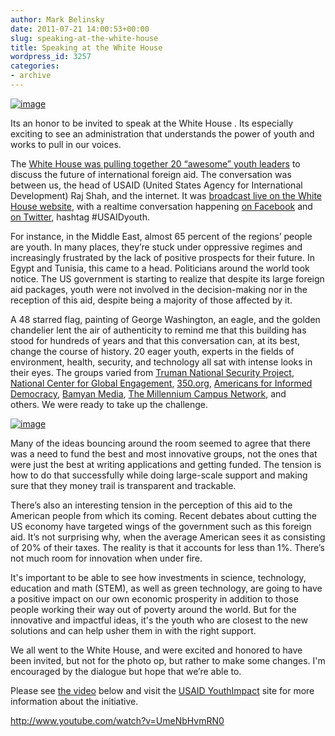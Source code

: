 ```yaml
---
author: Mark Belinsky
date: 2011-07-21 14:00:53+00:00
slug: speaking-at-the-white-house
title: Speaking at the White House
wordpress_id: 3257
categories:
- archive
---
```


[![image](http://farm7.static.flickr.com/6131/5958528047_d5315cb220_o.jpg)](http://www.flickr.com/photos/digitaldemocracy/)

Its an honor to be invited to speak at the White House . Its especially exciting to see an administration that understands the power of youth and works to pull in our voices.

The [White House was pulling together 20 “awesome” youth leaders](http://www.whitehouse.gov/blog/2011/06/29/how-make-change-open-questions-youth-and-international-development) to discuss the future of international foreign aid. The conversation was between us, the head of USAID (United States Agency for International Development) Raj Shah, and the internet. It was [broadcast live on the White House website](http://www.whitehouse.gov/live), with a realtime conversation happening [on Facebook](http://www.facebook.com/whitehouse) and [on Twitter](https://twitter.com/#!/search/%23USAIDyouth), hashtag #USAIDyouth.

For instance, in the Middle East, almost 65 percent of the regions’ people are youth. In many places, they’re stuck under oppressive regimes and increasingly frustrated by the lack of positive prospects for their future. In Egypt and Tunisia, this came to a head. Politicians around the world took notice. The US government is starting to realize that despite its large foreign aid packages, youth were not involved in the decision-making nor in the reception of this aid, despite being a majority of those affected by it.

A 48 starred flag, painting of George Washington, an eagle, and the golden chandelier lent the air of authenticity to remind me that this building has stood for hundreds of years and that this conversation can, at its best, change the course of history. 20 eager youth, experts in the fields of environment, health, security, and technology all sat with intense looks in their eyes. The groups varied from [Truman National Security Project](http://www.trumanproject.org/), [National Center for Global Engagement](http://nc4ge.org/), [350.org](http://350.org), [Americans for Informed Democracy](http://aidemocracy.org/), [Bamyan Media](http://bamyan.org/), [The Millennium Campus Network](http://www.millenniumcampusnetwork.org/), and others. We were ready to take up the challenge.

[![image](http://farm7.static.flickr.com/6130/5958527847_da81484bd9_o.jpg)](http://www.flickr.com/photos/digitaldemocracy/)

Many of the ideas bouncing around the room seemed to agree that there was a need to fund the best and most innovative groups, not the ones that were just the best at writing applications and getting funded. The tension is how to do that successfully while doing large-scale support and making sure that they money trail is transparent and trackable.

There’s also an interesting tension in the perception of this aid to the American people from which its coming. Recent debates about cutting the US economy have targeted wings of the government such as this foreign aid. It’s not surprising why, when the average American sees it as consisting of 20% of their taxes. The reality is that it accounts for less than 1%. There’s not much room for innovation when under fire.

It's important to be able to see how investments in science, technology, education and math (STEM), as well as green technology, are going to have a positive impact on our own economic prosperity in addition to those people working their way out of poverty around the world. But for the innovative and impactful ideas, it's the youth who are closest to the new solutions and can help usher them in with the right support.

We all went to the White House, and were excited and honored to have been invited, but not for the photo op, but rather to make some changes. I'm encouraged by the dialogue but hope that we’re able to.

Please see [the video](http://www.youtube.com/watch?v=UmeNbHvmRN0) below and visit the [USAID YouthImpact](http://www.usaid.gov/youthimpact/) site for more information about the initiative.

http://www.youtube.com/watch?v=UmeNbHvmRN0


